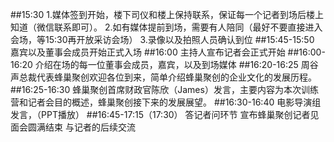 ##15:30 
1.媒体签到开始，楼下司仪和楼上保持联系，保证每一个记者到场后楼上知道（微信联系即可）。
2.如有媒体提前到场，需要有人陪同（最好不要直接进入会场，等15:30再开放采访会场）
3.录像以及拍照人员确认到位
##15:45-15:50
嘉宾以及董事会成员开始正式入场
##16:00 
主持人宣布记者会正式开始
##16:00-16:20
介绍在场的每一位董事会成员，嘉宾，以及到场媒体
##16:20-16:25
周谷声总裁代表蜂巢聚创欢迎各位到来，简单介绍蜂巢聚创的企业文化的发展历程。
##16:25-16:30
蜂巢聚创首席财政官陈欣（James）发言，主要内容为本次训练营和记者会目的概述，蜂巢聚创接下来的发展展望。
##16:30-16:40
电影导演组发言，（PPT播放）
##16:45-17:15（17:30）
答记者问环节
宣布蜂巢聚创记者见面会圆满结束
与记者的后续交流
